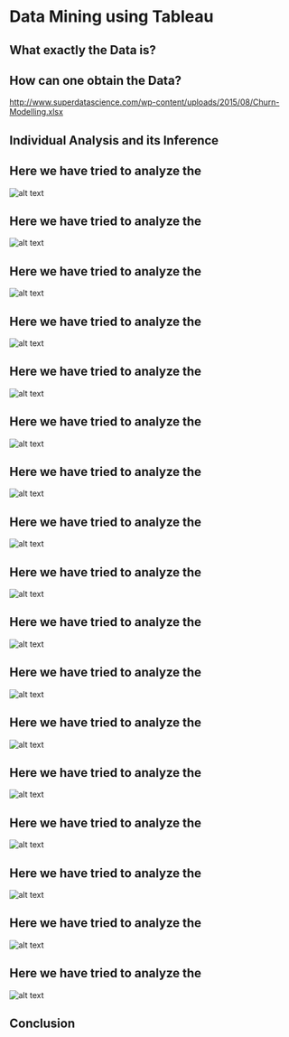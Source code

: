 # Data Mining using Tableau

## What exactly the Data is?


## How can one obtain the Data?
http://www.superdatascience.com/wp-content/uploads/2015/08/Churn-Modelling.xlsx

## Individual Analysis and its Inference
## Here we have tried to analyze the
![alt text]()

## Here we have tried to analyze the
![alt text]()

## Here we have tried to analyze the
![alt text]()

## Here we have tried to analyze the
![alt text]()

## Here we have tried to analyze the
![alt text]()

## Here we have tried to analyze the
![alt text]()

## Here we have tried to analyze the
![alt text]()

## Here we have tried to analyze the
![alt text]()

## Here we have tried to analyze the
![alt text]()

## Here we have tried to analyze the
![alt text]()

## Here we have tried to analyze the
![alt text]()

## Here we have tried to analyze the
![alt text]()

## Here we have tried to analyze the
![alt text]()

## Here we have tried to analyze the
![alt text]()

## Here we have tried to analyze the
![alt text]()

## Here we have tried to analyze the
![alt text]()

## Here we have tried to analyze the
![alt text]()


## Conclusion
